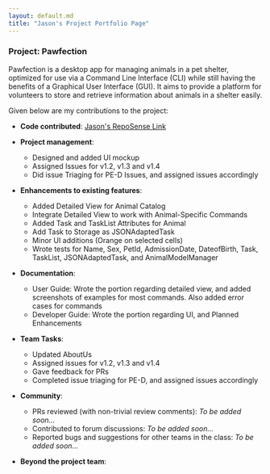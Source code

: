```yaml
---
layout: default.md
title: "Jason's Project Portfolio Page"
---
```


### Project: Pawfection

Pawfection is a desktop app for managing animals in a pet shelter, optimized for use via a Command Line Interface (CLI)
while still having the benefits of a Graphical User Interface (GUI). It aims to provide a platform for volunteers to
store and retrieve information about animals in a shelter easily.

Given below are my contributions to the project:

* **Code contributed**: [Jason's RepoSense Link](https://nus-cs2103-ay2324s1.github.io/tp-dashboard/?search=bkjwjason&breakdown=true)

* **Project management**:
    * Designed and added UI mockup
    * Assigned Issues for v1.2, v1.3 and v1.4
    * Did issue Triaging for PE-D Issues, and assigned issues accordingly

* **Enhancements to existing features**:
    * Added Detailed View for Animal Catalog
    * Integrate Detailed View to work with Animal-Specific Commands
    * Added Task and TaskList Attributes for Animal
    * Add Task to Storage as JSONAdaptedTask
    * Minor UI additions (Orange on selected cells)
    * Wrote tests for Name, Sex, PetId, AdmissionDate, DateofBirth, Task, TaskList, JSONAdaptedTask, and AnimalModelManager

* **Documentation**:
    * User Guide:
      Wrote the portion regarding detailed view, and added screenshots of examples for most commands. Also added error cases for commands
    * Developer Guide:
      Wrote the portion regarding UI, and Planned Enhancements

* **Team Tasks**:
    * Updated AboutUs
    * Assigned issues for v1.2, v1.3 and v1.4
    * Gave feedback for PRs
    * Completed issue triaging for PE-D, and assigned issues accordingly

* **Community**:
    * PRs reviewed (with non-trivial review comments): *To be added soon...*
    * Contributed to forum discussions: *To be added soon...*
    * Reported bugs and suggestions for other teams in the class: *To be added soon...*

* **Beyond the project team**:
